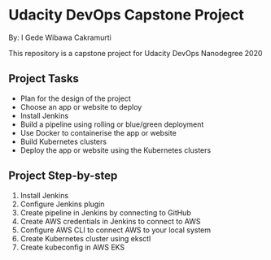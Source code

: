 # Udacity DevOps Capstone Project
By: I Gede Wibawa Cakramurti

This repository is a capstone project for Udacity DevOps Nanodegree 2020

## Project Tasks
- Plan for the design of the project
- Choose an app or website to deploy
- Install Jenkins
- Build a pipeline using rolling or blue/green deployment
- Use Docker to containerise the app or website
- Build Kubernetes clusters
- Deploy the app or website using the Kubernetes clusters

## Project Step-by-step
1. Install Jenkins
2. Configure Jenkins plugin
3. Create pipeline in Jenkins by connecting to GitHub
4. Create AWS credentials in Jenkins to connect to AWS
5. Configure AWS CLI to connect AWS to your local system
6. Create Kubernetes cluster using eksctl
7. Create kubeconfig in AWS EKS
